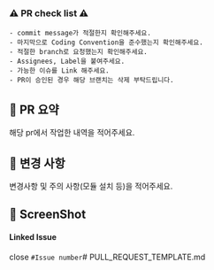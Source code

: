### ⚠️  PR check list ⚠️
```
- commit message가 적절한지 확인해주세요. 
- 마지막으로 Coding Convention을 준수했는지 확인해주세요.
- 적절한 branch로 요청했는지 확인해주세요.
- Assignees, Label을 붙여주세요.
- 가능한 이슈를 Link 해주세요.
- PR이 승인된 경우 해당 브랜치는 삭제 부탁드립니다.
```

## 🌈 PR 요약
해당 pr에서 작업한 내역을 적어주세요.

## 📌 변경 사항
변경사항 및 주의 사항(모듈 설치 등)을 적어주세요.

## 📸 ScreenShot


#### Linked Issue
close `#Issue number`# PULL_REQUEST_TEMPLATE.md

